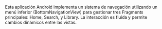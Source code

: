 Esta aplicación Android implementa un sistema de navegación utilizando un menú inferior (BottomNavigationView) para gestionar tres Fragments principales: Home, Search, y Library. La interacción es fluida y permite cambios dinámicos entre las vistas.
